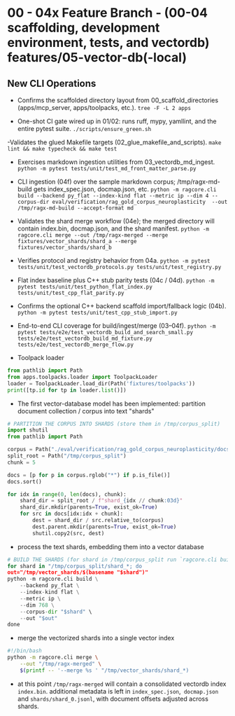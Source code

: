 # 00 - 04x Feature Branch - (00-04 scaffolding, development environment, tests, and vectordb)  features/05-vector-db(-local)

## New CLI Operations 

- Confirms the scaffolded directory layout from 00_scaffold_directories (apps/mcp_server, apps/toolpacks, etc.).
`tree -F -L 2 apps`

- One-shot CI gate wired up in 01/02: runs ruff, mypy, yamllint, and the entire pytest suite.
`./scripts/ensure_green.sh`

-Validates the glued Makefile targets (02_glue_makefile_and_scripts).
`make lint && make typecheck && make test`

- Exercises markdown ingestion utilities from 03_vectordb_md_ingest.
`python -m pytest tests/unit/test_md_front_matter_parse.py`

- CLI ingestion (04f) over the sample markdown corpus; /tmp/ragx-md-build gets index_spec.json, docmap.json, etc.
`python -m ragcore.cli build --backend py_flat --index-kind flat --metric ip --dim 4 --corpus-dir eval/verification/rag_gold_corpus_neuroplasticity  --out /tmp/ragx-md-build --accept-format md`

- Validates the shard merge workflow (04e); the merged directory will contain index.bin, docmap.json, and the shard manifest.
`python -m ragcore.cli merge --out /tmp/ragx-merged --merge fixtures/vector_shards/shard_a --merge fixtures/vector_shards/shard_b`

- Verifies protocol and registry behavior from 04a.
`python -m pytest tests/unit/test_vectordb_protocols.py tests/unit/test_registry.py`

- Flat index baseline plus C++ stub parity tests (04c / 04d).
`python -m pytest tests/unit/test_python_flat_index.py tests/unit/test_cpp_flat_parity.py`

- Confirms the optional C++ backend scaffold import/fallback logic (04b).
`python -m pytest tests/unit/test_cpp_stub_import.py`

- End-to-end CLI coverage for build/ingest/merge (03–04f).
`python -m pytest tests/e2e/test_vectordb_build_and_search_small.py tests/e2e/test_vectordb_build_md_fixture.py tests/e2e/test_vectordb_merge_flow.py`

- Toolpack loader

```python  
from pathlib import Path
from apps.toolpacks.loader import ToolpackLoader
loader = ToolpackLoader.load_dir(Path('fixtures/toolpacks'))
print([tp.id for tp in loader.list()])
```

- The first vector-database model has been implemented:  partition document collection / corpus into text "shards"

```python
# PARTITION THE CORPUS INTO SHARDS (store them in /tmp/corpus_split)
import shutil
from pathlib import Path

corpus = Path("./eval/verification/rag_gold_corpus_neuroplasticity/docs")
split_root = Path("/tmp/corpus_split")
chunk = 5

docs = [p for p in corpus.rglob("*") if p.is_file()]
docs.sort()

for idx in range(0, len(docs), chunk):
    shard_dir = split_root / f"shard_{idx // chunk:03d}"
    shard_dir.mkdir(parents=True, exist_ok=True)
    for src in docs[idx:idx + chunk]:
        dest = shard_dir / src.relative_to(corpus)
        dest.parent.mkdir(parents=True, exist_ok=True)
        shutil.copy2(src, dest)
```
- process the text shards, embedding them into a vector database

```python
# BUILD THE SHARDS (for shard in /tmp/corpus_split run `ragcore.cli build` write them to /tmp/vector_shards)
for shard in "/tmp/corpus_split/shard_*; do
out="/tmp/vector_shards/$(basename "$shard")"
python -m ragcore.cli build \
    --backend py_flat \
    --index-kind flat \
    --metric ip \
    --dim 768 \
    --corpus-dir "$shard" \
    --out "$out"
done
```
- merge the vectorized shards into a single vector index

```bash
#!/bin/bash
python -m ragcore.cli merge \
    --out "/tmp/ragx-merged" \
    $(printf -- '--merge %s ' "/tmp/vector_shards/shard_*)
```
 - at this point  `/tmp/ragx-merged`  will contain a consolidated vectordb index `index.bin`.   additional metadata is left in `index_spec.json`,` docmap.json` and `shards/shard_0.jsonl`, with document offsets adjusted across shards.
